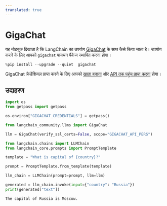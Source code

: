 ```yaml
---
translated: true
---
```


# GigaChat

यह नोटबुक दिखाता है कि LangChain का उपयोग [GigaChat](https://developers.sber.ru/portal/products/gigachat) के साथ कैसे किया जाता है।
उपयोग करने के लिए आपको ```gigachat``` पायथन पैकेज स्थापित करना होगा।

```python
%pip install --upgrade --quiet  gigachat
```

GigaChat क्रेडेंशियल प्राप्त करने के लिए आपको [खाता बनाना](https://developers.sber.ru/studio/login) और [API तक पहुंच प्राप्त करना](https://developers.sber.ru/docs/ru/gigachat/individuals-quickstart) होगा।

## उदाहरण

```python
import os
from getpass import getpass

os.environ["GIGACHAT_CREDENTIALS"] = getpass()
```

```python
from langchain_community.llms import GigaChat

llm = GigaChat(verify_ssl_certs=False, scope="GIGACHAT_API_PERS")
```

```python
from langchain.chains import LLMChain
from langchain_core.prompts import PromptTemplate

template = "What is capital of {country}?"

prompt = PromptTemplate.from_template(template)

llm_chain = LLMChain(prompt=prompt, llm=llm)

generated = llm_chain.invoke(input={"country": "Russia"})
print(generated["text"])
```

```output
The capital of Russia is Moscow.
```
